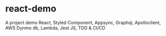 # react-demo
A project demo React, Styled Component, Appsync, Graphql, Apolloclient, AWS Dynmo db, Lambda, Jest JS, TDD &amp; CI/CD
